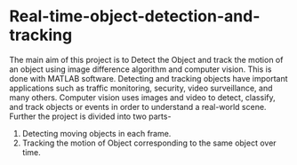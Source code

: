 # Real-time-object-detection-and-tracking

The main aim of this project is to Detect the Object and track the motion of an object using image difference algorithm and computer vision. This is done with MATLAB software. Detecting and tracking objects have important applications such as traffic monitoring, security, video surveillance, and many others. Computer vision uses images and video to detect, classify, and track objects or events in order to understand a real-world scene. 
Further the project is divided into two parts- 

1. Detecting moving objects in each frame.
2. Tracking the motion of Object corresponding to the same object over time.
